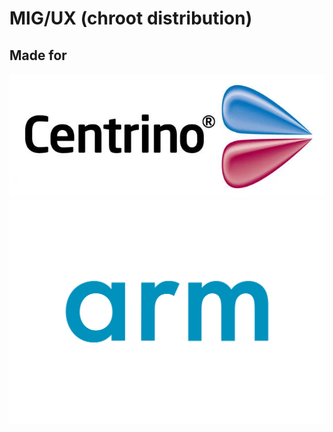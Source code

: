 # MIG/UX (chroot distribution)

## Made for

![Intel Centrino](./assets/centrino.webp)
![ARM](./assets/arm.svg)